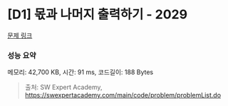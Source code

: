 # [D1] 몫과 나머지 출력하기 - 2029 

[문제 링크](https://swexpertacademy.com/main/code/problem/problemDetail.do?contestProbId=AV5QGNvKAtEDFAUq) 

### 성능 요약

메모리: 42,700 KB, 시간: 91 ms, 코드길이: 188 Bytes



> 출처: SW Expert Academy, https://swexpertacademy.com/main/code/problem/problemList.do